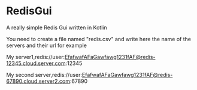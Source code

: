 # RedisGui
A really simple Redis Gui written in Kotlin

You need to create a file named "redis.csv" and write here the name of the servers and their url for example

My server1,redis://user:EfafwafAFaGawfawg1231fAF@redis-12345.cloud.server.com:12345


My second server,redis://user:EfafwafAFaGawfawg1231fAF@redis-67890.cloud.server2.com:67890
